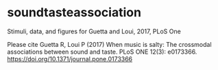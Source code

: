# soundtasteassociation
Stimuli, data, and figures for Guetta and Loui, 2017, PLoS One

Please cite Guetta R, Loui P (2017) When music is salty: The crossmodal associations between sound and taste. PLoS ONE 12(3): e0173366. https://doi.org/10.1371/journal.pone.0173366 
